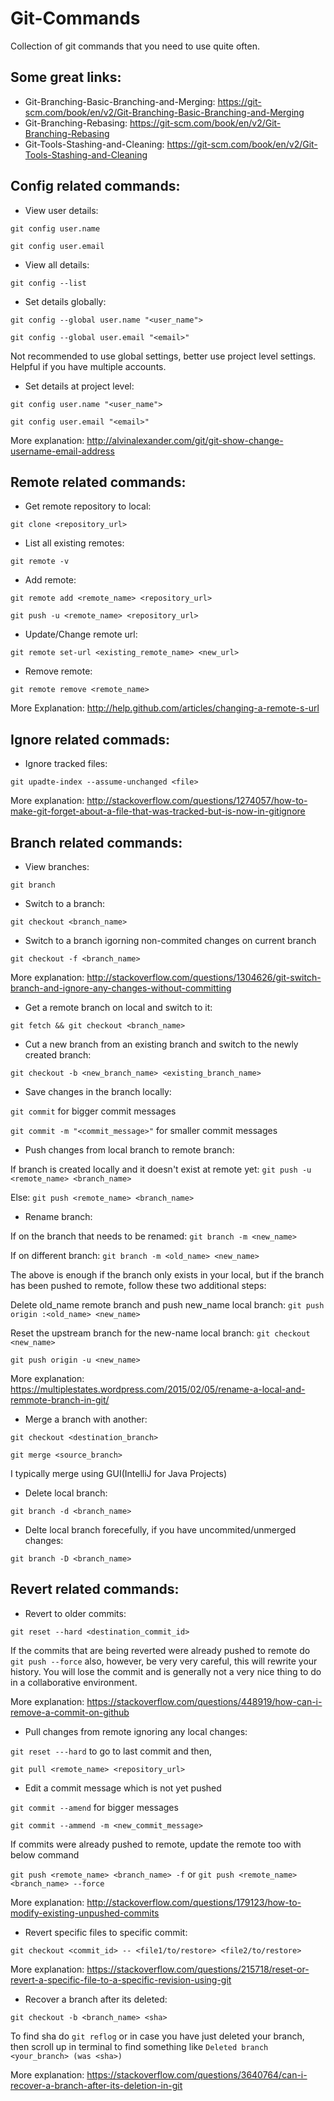 # Git-Commands
Collection of git commands that you need to use quite often.

## Some great links:
* Git-Branching-Basic-Branching-and-Merging: https://git-scm.com/book/en/v2/Git-Branching-Basic-Branching-and-Merging
* Git-Branching-Rebasing: https://git-scm.com/book/en/v2/Git-Branching-Rebasing
* Git-Tools-Stashing-and-Cleaning: https://git-scm.com/book/en/v2/Git-Tools-Stashing-and-Cleaning

## Config related commands:
* View user details:

`git config user.name`

`git config user.email`
* View all details:

`git config --list`
* Set details globally:

`git config --global user.name "<user_name">`

`git config --global user.email "<email>"`

Not recommended to use global settings, better use project level settings. Helpful if you have multiple accounts.
* Set details at project level:

`git config user.name "<user_name">`

`git config user.email "<email>"`

More explanation: http://alvinalexander.com/git/git-show-change-username-email-address

## Remote related commands:
* Get remote repository to local:

`git clone <repository_url>`

* List all existing remotes:

`git remote -v`

* Add remote:

`git remote add <remote_name> <repository_url>`

`git push -u <remote_name> <repository_url>`

* Update/Change remote url:

`git remote set-url <existing_remote_name> <new_url>`

* Remove remote:

`git remote remove <remote_name>`

More Explanation: http://help.github.com/articles/changing-a-remote-s-url

## Ignore related commads:
* Ignore tracked files:

`git upadte-index --assume-unchanged <file>`

More explanation: http://stackoverflow.com/questions/1274057/how-to-make-git-forget-about-a-file-that-was-tracked-but-is-now-in-gitignore

## Branch related commands:
* View branches:

`git branch`

* Switch to a branch:

`git checkout <branch_name>`

* Switch to a branch igorning non-commited changes on current branch

`git checkout -f <branch_name>`

More explanation: http://stackoverflow.com/questions/1304626/git-switch-branch-and-ignore-any-changes-without-committing
* Get a remote branch on local and switch to it:

`git fetch && git checkout <branch_name>`

* Cut a new branch from an existing branch and switch to the newly created branch:

`git checkout -b <new_branch_name> <existing_branch_name>`

* Save changes in the branch locally:

`git commit` for bigger commit messages

`git commit -m "<commit_message>"` for smaller commit messages

* Push changes from local branch to remote branch:

If branch is created locally and it doesn't exist at remote yet: `git push -u <remote_name> <branch_name>`

Else: `git push <remote_name> <branch_name>`
* Rename branch:

If on the branch that needs to be renamed: `git branch -m <new_name>`

If on different branch: `git branch -m <old_name> <new_name>`

The above is enough if the branch only exists in your local, but if the branch has been pushed to remote, follow these two additional steps:

Delete old_name remote branch and push new_name local branch: `git push origin :<old_name> <new_name>`

Reset the upstream branch for the new-name local branch:
`git checkout <new_name>`

`git push origin -u <new_name>`

More explanation: https://multiplestates.wordpress.com/2015/02/05/rename-a-local-and-remmote-branch-in-git/
* Merge a branch with another:

`git checkout <destination_branch>`

`git merge <source_branch>`

I typically merge using GUI(IntelliJ for Java Projects)
* Delete local branch:

`git branch -d <branch_name>`

* Delte local branch forecefully, if you have uncommited/unmerged changes:

`git branch -D <branch_name>`

## Revert related commands:
* Revert to older commits:

`git reset --hard <destination_commit_id>`

If the commits that are being reverted were already pushed to remote do `git push --force` also, however, be very very careful, this will rewrite your history. You will lose the commit and is generally not a very nice thing to do in a collaborative environment.

More explanation: https://stackoverflow.com/questions/448919/how-can-i-remove-a-commit-on-github

* Pull changes from remote ignoring any local changes:

`git reset ---hard` to go to last commit and then,

`git pull <remote_name> <repository_url>`

* Edit a commit message which is not yet pushed

`git commit --amend` for bigger messages

`git commit --ammend -m <new_commit_message>`

If commits were already pushed to remote, update the remote too with below command

`git push <remote_name> <branch_name> -f` or `git push <remote_name> <branch_name> --force`

More explanation: http://stackoverflow.com/questions/179123/how-to-modify-existing-unpushed-commits

* Revert specific files to specific commit:

`git checkout <commit_id> -- <file1/to/restore> <file2/to/restore>`

More explanation: https://stackoverflow.com/questions/215718/reset-or-revert-a-specific-file-to-a-specific-revision-using-git

* Recover a branch after its deleted:

`git checkout -b <branch_name> <sha>`

To find sha do `git reflog` or in case you have just deleted your branch, then scroll up in terminal to find something like `Deleted branch <your_branch> (was <sha>)`

More explanation: https://stackoverflow.com/questions/3640764/can-i-recover-a-branch-after-its-deletion-in-git
